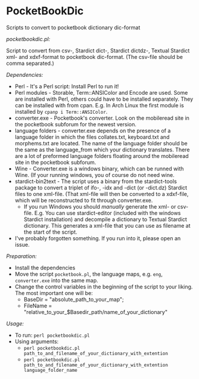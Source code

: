 # PocketBookDic
Scripts to convert to pocketbook dictionary dic-format

_pocketbookdic.pl:_

Script to convert from csv-, Stardict dict-, Stardict dictdz-, Textual Stardict xml- and xdxf-format to pocketbook dic-format. (The csv-file should be comma separated.)

_Dependencies:_
- Perl - It's a Perl script: Install Perl to run it!
- Perl modules - Storable, Term::ANSIColor and Encode are used. Some are installed with Perl, others could have to be installed separately. They can be installed with from cpan. E.g. In Arch Linux the first module is installed by `cpanp i Term::ANSIColor`. 
- converter.exe - Pocketbook's converter. Look on the mobileread site in the pocketbook subforum for the newest version.
- language folders - converter.exe depends on the presence of a language folder in which the files collates.txt, keyboard.txt and  morphems.txt are located. The name of the language folder should be the same as the language_from which your dictionary translates. There are a lot of preformed language folders floating around the mobileread site in the pocketbook subforum.
- Wine - Converter.exe is a windows binary, which can be runned with Wine. (If your running windows, you of course do not need wine.
- stardict-bin2text - The script uses a binary from the stardict-tools package to convert a triplet of ifo-, -idx and -dict (or -dict.dz) Stardict files to one xml-file. (That xml-file will then be converted to a xdxf-file, which will be reconstructed to fit through converter.exe. 
    - If you run Windows you should _manually_ generate the xml- or csv-file. E.g. You can use stardict-editor (included with the windows Stardict installation) and decompile a dictionary to Textual Stardict dictionary. This generates a xml-file that you can use as filename at the start of the script.
- I've probably forgotten something. If you run into it, please open an issue.

_Preparation:_
- Install the dependencies
- Move the script `pocketbook.pl`, the language maps, e.g. `eng`, `converter.exe` into the same map.
- Change the control variables in the beginning of the script to your liking. The most important one will be:
  - BaseDir = "absolute_path_to_your_map";
  - FileName = "relative_to_your_$Basedir_path/name_of_your_dictionary"
  
_Usage:_
- To run: `perl pocketbookdic.pl`
- Using arguments: 
    - `perl pocketbookdic.pl path_to_and_filename_of_your_dictionary_with_extention`
    - `perl pocketbookdic.pl path_to_and_filename_of_your_dictionary_with_extention language_folder_name`

